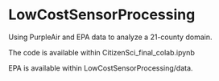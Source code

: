 # LowCostSensorProcessing
Using PurpleAir and EPA data to analyze a 21-county domain.

The code is available within CitizenSci_final_colab.ipynb

EPA is available within LowCostSensorProcessing/data.
